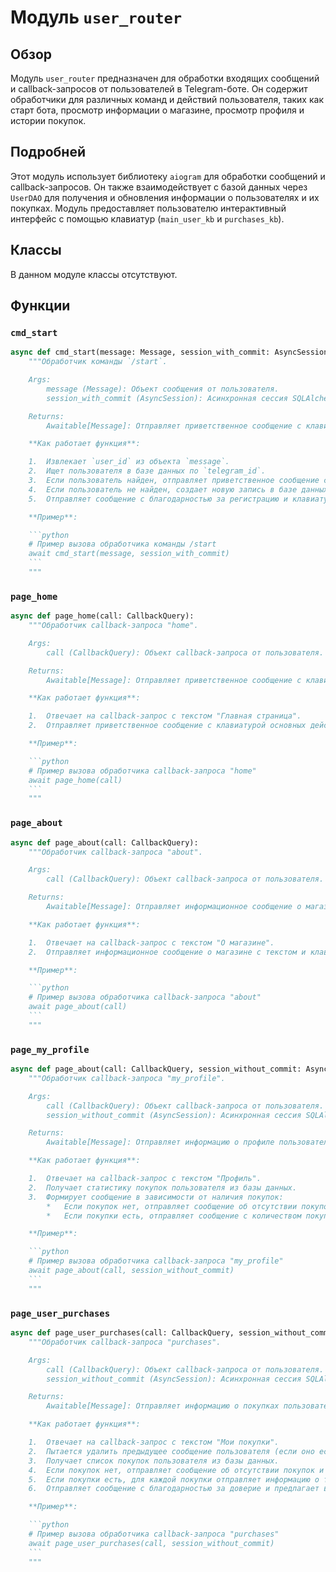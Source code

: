 # Модуль `user_router`

## Обзор

Модуль `user_router` предназначен для обработки входящих сообщений и callback-запросов от пользователей в Telegram-боте. Он содержит обработчики для различных команд и действий пользователя, таких как старт бота, просмотр информации о магазине, просмотр профиля и истории покупок.

## Подробней

Этот модуль использует библиотеку `aiogram` для обработки сообщений и callback-запросов. Он также взаимодействует с базой данных через `UserDAO` для получения и обновления информации о пользователях и их покупках. Модуль предоставляет пользователю интерактивный интерфейс с помощью клавиатур (`main_user_kb` и `purchases_kb`).

## Классы

В данном модуле классы отсутствуют.

## Функции

### `cmd_start`

```python
async def cmd_start(message: Message, session_with_commit: AsyncSession):
    """Обработчик команды `/start`.

    Args:
        message (Message): Объект сообщения от пользователя.
        session_with_commit (AsyncSession): Асинхронная сессия SQLAlchemy для работы с базой данных.

    Returns:
        Awaitable[Message]: Отправляет приветственное сообщение с клавиатурой основных действий.

    **Как работает функция**:

    1.  Извлекает `user_id` из объекта `message`.
    2.  Ищет пользователя в базе данных по `telegram_id`.
    3.  Если пользователь найден, отправляет приветственное сообщение с клавиатурой основных действий.
    4.  Если пользователь не найден, создает новую запись в базе данных с информацией о пользователе.
    5.  Отправляет сообщение с благодарностью за регистрацию и клавиатурой основных действий.

    **Пример**:

    ```python
    # Пример вызова обработчика команды /start
    await cmd_start(message, session_with_commit)
    ```
    """
```

### `page_home`

```python
async def page_home(call: CallbackQuery):
    """Обработчик callback-запроса "home".

    Args:
        call (CallbackQuery): Объект callback-запроса от пользователя.

    Returns:
        Awaitable[Message]: Отправляет приветственное сообщение с клавиатурой основных действий.

    **Как работает функция**:

    1.  Отвечает на callback-запрос с текстом "Главная страница".
    2.  Отправляет приветственное сообщение с клавиатурой основных действий.

    **Пример**:

    ```python
    # Пример вызова обработчика callback-запроса "home"
    await page_home(call)
    ```
    """
```

### `page_about`

```python
async def page_about(call: CallbackQuery):
    """Обработчик callback-запроса "about".

    Args:
        call (CallbackQuery): Объект callback-запроса от пользователя.

    Returns:
        Awaitable[Message]: Отправляет информационное сообщение о магазине.

    **Как работает функция**:

    1.  Отвечает на callback-запрос с текстом "О магазине".
    2.  Отправляет информационное сообщение о магазине с текстом и клавиатурой.

    **Пример**:

    ```python
    # Пример вызова обработчика callback-запроса "about"
    await page_about(call)
    ```
    """
```

### `page_my_profile`

```python
async def page_about(call: CallbackQuery, session_without_commit: AsyncSession):
    """Обработчик callback-запроса "my_profile".

    Args:
        call (CallbackQuery): Объект callback-запроса от пользователя.
        session_without_commit (AsyncSession): Асинхронная сессия SQLAlchemy для работы с базой данных (без коммита).

    Returns:
        Awaitable[Message]: Отправляет информацию о профиле пользователя и предлагает просмотреть детали покупок.

    **Как работает функция**:

    1.  Отвечает на callback-запрос с текстом "Профиль".
    2.  Получает статистику покупок пользователя из базы данных.
    3.  Формирует сообщение в зависимости от наличия покупок:
        *   Если покупок нет, отправляет сообщение об отсутствии покупок и предлагает открыть каталог.
        *   Если покупки есть, отправляет сообщение с количеством покупок и общей суммой, а также предлагает просмотреть детали покупок.

    **Пример**:

    ```python
    # Пример вызова обработчика callback-запроса "my_profile"
    await page_about(call, session_without_commit)
    ```
    """
```

### `page_user_purchases`

```python
async def page_user_purchases(call: CallbackQuery, session_without_commit: AsyncSession):
    """Обработчик callback-запроса "purchases".

    Args:
        call (CallbackQuery): Объект callback-запроса от пользователя.
        session_without_commit (AsyncSession): Асинхронная сессия SQLAlchemy для работы с базой данных (без коммита).

    Returns:
        Awaitable[Message]: Отправляет информацию о покупках пользователя.

    **Как работает функция**:

    1.  Отвечает на callback-запрос с текстом "Мои покупки".
    2.  Пытается удалить предыдущее сообщение пользователя (если оно есть).
    3.  Получает список покупок пользователя из базы данных.
    4.  Если покупок нет, отправляет сообщение об отсутствии покупок и предлагает открыть каталог.
    5.  Если покупки есть, для каждой покупки отправляет информацию о товаре, включая название, описание, цену и содержимое (текст или файл).
    6.  Отправляет сообщение с благодарностью за доверие и предлагает вернуться на главную страницу.

    **Пример**:

    ```python
    # Пример вызова обработчика callback-запроса "purchases"
    await page_user_purchases(call, session_without_commit)
    ```
    """